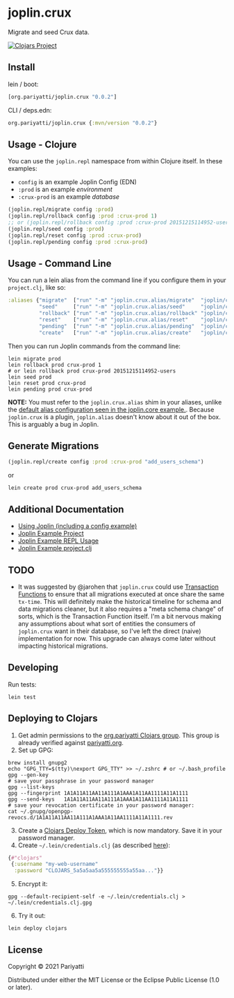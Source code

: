 # joplin.crux

Migrate and seed Crux data.

[![Clojars Project](https://img.shields.io/clojars/v/org.pariyatti/joplin.crux.svg)](https://clojars.org/org.pariyatti/joplin.crux)

## Install

lein / boot:
```clojure
[org.pariyatti/joplin.crux "0.0.2"]
```

CLI / deps.edn:
```clojure
org.pariyatti/joplin.crux {:mvn/version "0.0.2"}
```

## Usage - Clojure

You can use the `joplin.repl` namespace from within Clojure itself. In these examples:
- `config` is an example Joplin Config (EDN)
- `:prod` is an example _environment_
- `:crux-prod` is an example _database_

```clojure
(joplin.repl/migrate config :prod)
(joplin.repl/rollback config :prod :crux-prod 1)
;; or (joplin.repl/rollback config :prod :crux-prod 20151215114952-users)
(joplin.repl/seed config :prod)
(joplin.repl/reset config :prod :crux-prod)
(joplin.repl/pending config :prod :crux-prod)
```

## Usage - Command Line

You can run a lein alias from the command line if you configure them in your `project.clj`, like so:

```clojure
:aliases {"migrate"  ["run" "-m" "joplin.crux.alias/migrate"  "joplin/config.edn"]
          "seed"     ["run" "-m" "joplin.crux.alias/seed"     "joplin/config.edn"]
          "rollback" ["run" "-m" "joplin.crux.alias/rollback" "joplin/config.edn"]
          "reset"    ["run" "-m" "joplin.crux.alias/reset"    "joplin/config.edn"]
          "pending"  ["run" "-m" "joplin.crux.alias/pending"  "joplin/config.edn"]
          "create"   ["run" "-m" "joplin.crux.alias/create"   "joplin/config.edn"]}
```

Then you can run Joplin commands from the command line:

```shell
lein migrate prod
lein rollback prod crux-prod 1
# or lein rollback prod crux-prod 20151215114952-users
lein seed prod
lein reset prod crux-prod
lein pending prod crux-prod
```

**NOTE:** You must refer to the `joplin.crux.alias` shim in your aliases, unlike the [default alias configuration seen in the joplin.core example.](https://github.com/juxt/joplin/blob/master/example/project.clj#L15). Because `joplin.crux` is a plugin, `joplin.alias` doesn't know about it out of the box. This is arguably a bug in Joplin.

## Generate Migrations

```clojure
(joplin.repl/create config :prod :crux-prod "add_users_schema")
```

or

```shell
lein create prod crux-prod add_users_schema
```

## Additional Documentation

- [Using Joplin (including a config example)](https://github.com/juxt/joplin#using-joplin)
- [Joplin Example Project](https://github.com/juxt/joplin/tree/master/example)
- [Joplin Example REPL Usage](https://github.com/juxt/joplin/blob/master/example/src/migrate.clj)
- [Joplin Example project.clj](https://github.com/juxt/joplin/blob/master/example/project.clj)

## TODO

- It was suggested by @jarohen that `joplin.crux` could use [Transaction Functions](https://opencrux.com/reference/21.02-1.15.0/transactions.html#transaction-functions) to ensure that all migrations executed at once share the same `tx-time`. This will definitely make the historical timeline for schema and data migrations cleaner, but it also requires a "meta schema change" of sorts, which is the Transaction Function itself. I'm a bit nervous making any assumptions about what sort of entities the consumers of `joplin.crux` want in their database, so I've left the direct (naive) implementation for now. This upgrade can always come later without impacting historical migrations.

## Developing

Run tests:

```shell
lein test
```

## Deploying to Clojars

1. Get admin permissions to the [org.pariyatti Clojars group](https://clojars.org/org.pariyatti). This group is already verified against [pariyatti.org](https://pariyatti.org).
2. Set up GPG:

```shell
brew install gnupg2
echo "GPG_TTY=$(tty)\nexport GPG_TTY" >> ~/.zshrc # or ~/.bash_profile
gpg --gen-key
# save your passphrase in your password manager
gpg --list-keys
gpg --fingerprint 1A1A11A11AA11A111A1AAA1A11AA1111A11A1111
gpg --send-keys   1A1A11A11AA11A111A1AAA1A11AA1111A11A1111
# save your revocation certificate in your password manager:
cat ~/.gnupg/openpgp-revocs.d/1A1A11A11AA11A111A1AAA1A11AA1111A11A1111.rev
```

3. Create a [Clojars Deploy Token](https://clojars.org/tokens), which is now mandatory. Save it in your password manager.
4. Create `~/.lein/credentials.clj` (as described [here](https://tech.toryanderson.com/2020/07/21/deploying-to-clojars-with-the-new-tokens/)):

```clojure
{#"clojars"
 {:username "my-web-username"
  :password "CLOJARS_5a5a5aa5a555555555a55aa..."}}
```

5. Encrypt it:

```shell
gpg --default-recipient-self -e ~/.lein/credentials.clj > ~/.lein/credentials.clj.gpg
```

6. Try it out:
 
```shell
lein deploy clojars
```

## License

Copyright © 2021 Pariyatti

Distributed under either the MIT License or the Eclipse Public License (1.0 or later).
